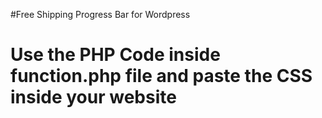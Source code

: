 #Free Shipping Progress Bar for Wordpress
# Use the PHP Code inside function.php file and paste the CSS inside your website
